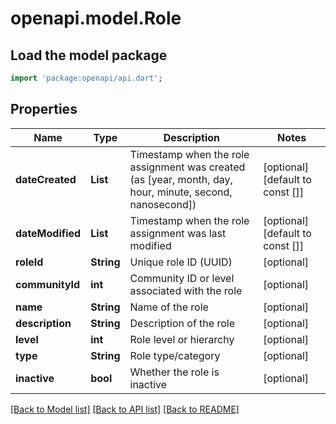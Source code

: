 # openapi.model.Role

## Load the model package
```dart
import 'package:openapi/api.dart';
```

## Properties
Name | Type | Description | Notes
------------ | ------------- | ------------- | -------------
**dateCreated** | **List<int>** | Timestamp when the role assignment was created (as [year, month, day, hour, minute, second, nanosecond]) | [optional] [default to const []]
**dateModified** | **List<int>** | Timestamp when the role assignment was last modified | [optional] [default to const []]
**roleId** | **String** | Unique role ID (UUID) | [optional] 
**communityId** | **int** | Community ID or level associated with the role | [optional] 
**name** | **String** | Name of the role | [optional] 
**description** | **String** | Description of the role | [optional] 
**level** | **int** | Role level or hierarchy | [optional] 
**type** | **String** | Role type/category | [optional] 
**inactive** | **bool** | Whether the role is inactive | [optional] 

[[Back to Model list]](../README.md#documentation-for-models) [[Back to API list]](../README.md#documentation-for-api-endpoints) [[Back to README]](../README.md)


